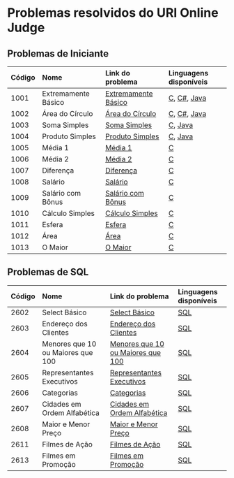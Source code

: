 # Problemas resolvidos do URI Online Judge

## Problemas de Iniciante

| Código | Nome                | Link do problema                                                                     | Linguagens disponíveis                                                                                                                                                                                                                                                                                                                                                                                                                                                      |
|:-------|:--------------------|:-------------------------------------------------------------------------------------|:----------------------------------------------------------------------------------------------------------------------------------------------------------------------------------------------------------------------------------------------------------------------------------------------------------------------------------------------------------------------------------------------------------------------------------------------------------------------------|
| 1001   | Extremamente Básico | [Extremamente Básico](https://www.urionlinejudge.com.br/judge/pt/problems/view/1001) | [C](https://github.com/rt-oliveira/Problemas-e-Exercicios-Resolvidos/blob/master/URI%20Online%20Judge/C/1001%20-%20Extremamente%20B%C3%A1sico.c), [C#](https://github.com/rt-oliveira/Problemas-e-Exercicios-Resolvidos/blob/master/URI%20Online%20Judge/C%23/1001%20-%20Extremamente%20B%C3%A1sico.cs), [Java](https://github.com/rt-oliveira/Problemas-e-Exercicios-Resolvidos/blob/master/URI%20Online%20Judge/Java/1001%20-%20Extremamente%20B%C3%A1sico.java)          |
| 1002   | Área do Círculo     | [Área do Círculo](https://www.urionlinejudge.com.br/judge/pt/problems/view/1002)     | [C](https://github.com/rt-oliveira/Problemas-e-Exercicios-Resolvidos/blob/master/URI%20Online%20Judge/C/1002%20-%20%C3%81rea%20do%20C%C3%ADrculo.c), [C#](https://github.com/rt-oliveira/Problemas-e-Exercicios-Resolvidos/blob/master/URI%20Online%20Judge/C%23/1002%20-%20%C3%81rea%20do%20C%C3%ADrculo.cs), [Java](https://github.com/rt-oliveira/Problemas-e-Exercicios-Resolvidos/blob/master/URI%20Online%20Judge/Java/1002%20-%20%C3%81rea%20do%20C%C3%ADrculo.java) |
| 1003   | Soma Simples        | [Soma Simples](https://www.urionlinejudge.com.br/judge/pt/problems/view/1003)        | [C](https://github.com/rt-oliveira/Problemas-e-Exercicios-Resolvidos/blob/master/URI%20Online%20Judge/C/1003%20-%20Soma%20Simples.c), [Java](https://github.com/rt-oliveira/Problemas-e-Exercicios-Resolvidos/blob/master/URI%20Online%20Judge/Java/1003%20-%20Soma%20Simples.java)                                                                                                                                                                                         |
| 1004   | Produto Simples     | [Produto Simples](https://www.urionlinejudge.com.br/judge/pt/problems/view/1004)     | [C](https://github.com/rt-oliveira/Problemas-e-Exercicios-Resolvidos/blob/master/URI%20Online%20Judge/C/1004%20-%20Produto%20Simples.c), [Java](https://github.com/rt-oliveira/Problemas-e-Exercicios-Resolvidos/blob/master/URI%20Online%20Judge/Java/1004%20-%20Produto%20Simples.java)                                                                                                                                                                                   |
| 1005   | Média 1             | [Média 1](https://www.urionlinejudge.com.br/judge/pt/problems/view/1005)             | [C](https://github.com/rt-oliveira/Problemas-e-Exercicios-Resolvidos/blob/master/URI%20Online%20Judge/C/1005%20-%20M%C3%A9dia%201.c)                                                                                                                                                                                                                                                                                                                                        |
| 1006   | Média 2             | [Média 2](https://www.urionlinejudge.com.br/judge/pt/problems/view/1006)             | [C](https://github.com/rt-oliveira/Problemas-e-Exercicios-Resolvidos/blob/master/URI%20Online%20Judge/C/1006%20-%20M%C3%A9dia%202.c)                                                                                                                                                                                                                                                                                                                                        |
| 1007   | Diferença           | [Diferença](https://www.urionlinejudge.com.br/judge/pt/problems/view/1007)           | [C](https://github.com/rt-oliveira/Problemas-e-Exercicios-Resolvidos/blob/master/URI%20Online%20Judge/C/1007%20-%20Diferen%C3%A7a.c)                                                                                                                                                                                                                                                                                                                                        |
| 1008   | Salário             | [Salário](https://www.urionlinejudge.com.br/judge/pt/problems/view/1008)             | [C](https://github.com/rt-oliveira/Problemas-e-Exercicios-Resolvidos/blob/master/URI%20Online%20Judge/C/1008%20-%20Sal%C3%A1rio.c)                                                                                                                                                                                                                                                                                                                                          |
| 1009   | Salário com Bônus   | [Salário com Bônus](https://www.urionlinejudge.com.br/judge/pt/problems/view/1009)   | [C](https://github.com/rt-oliveira/Problemas-e-Exercicios-Resolvidos/blob/master/URI%20Online%20Judge/C/1009%20-%20Sal%C3%A1rio%20com%20B%C3%B4nus.c)                                                                                                                                                                                                                                                                                                                       |
| 1010   | Cálculo Simples     | [Cálculo Simples](https://www.urionlinejudge.com.br/judge/pt/problems/view/1010)     | [C](https://github.com/rt-oliveira/Problemas-e-Exercicios-Resolvidos/blob/master/URI%20Online%20Judge/C/1010%20-%20C%C3%A1lculo%20Simples.c)                                                                                                                                                                                                                                                                                                                                |
| 1011   | Esfera              | [Esfera](https://www.urionlinejudge.com.br/judge/pt/problems/view/1011)              | [C](https://github.com/rt-oliveira/Problemas-e-Exercicios-Resolvidos/blob/master/URI%20Online%20Judge/C/1011%20-%20Esfera.c)                                                                                                                                                                                                                                                                                                                                                |
| 1012   | Área                | [Área](https://www.urionlinejudge.com.br/judge/pt/problems/view/1012)                | [C](https://github.com/rt-oliveira/Problemas-e-Exercicios-Resolvidos/blob/master/URI%20Online%20Judge/C/1012%20-%20%C3%81rea.c)                                                                                                                                                                                                                                                                                                                                             |
| 1013   | O Maior             | [O Maior](https://www.urionlinejudge.com.br/judge/pt/problems/view/1013)             | [C](https://github.com/rt-oliveira/Problemas-e-Exercicios-Resolvidos/blob/master/URI%20Online%20Judge/C/1013%20-%20O%20Maior.c)                                                                                                                                                                                                                                                                                                                                             |

## Problemas de SQL

| Código | Nome                              | Link do problema                                                                                   | Linguagens disponíveis                                                                                                                                                    |
|:-------|:----------------------------------|:---------------------------------------------------------------------------------------------------|:--------------------------------------------------------------------------------------------------------------------------------------------------------------------------|
| 2602   | Select Básico                     | [Select Básico](https://www.urionlinejudge.com.br/judge/pt/problems/view/2602)                     | [SQL](https://github.com/rt-oliveira/Problemas-e-Exercicios-Resolvidos/blob/master/URI%20Online%20Judge/SQL/2602%20-%20Select%20B%C3%A1sico.sql)                          |
| 2603   | Endereço dos Clientes             | [Endereço dos Clientes](https://www.urionlinejudge.com.br/judge/pt/problems/view/2603)             | [SQL](https://github.com/rt-oliveira/Problemas-e-Exercicios-Resolvidos/blob/master/URI%20Online%20Judge/SQL/2603%20-%20Endere%C3%A7o%20dos%20Clientes.sql)                |
| 2604   | Menores que 10 ou Maiores que 100 | [Menores que 10 ou Maiores que 100](https://www.urionlinejudge.com.br/judge/pt/problems/view/2604) | [SQL](https://github.com/rt-oliveira/Problemas-e-Exercicios-Resolvidos/blob/master/URI%20Online%20Judge/SQL/2604%20-%20Menores%20que%2010%20ou%20Maiores%20que%20100.sql) |
| 2605   | Representantes Executivos         | [Representantes Executivos](https://www.urionlinejudge.com.br/judge/pt/problems/view/2605)         | [SQL](https://github.com/rt-oliveira/Problemas-e-Exercicios-Resolvidos/blob/master/URI%20Online%20Judge/SQL/2605%20-%20Representantes%20Executivos.sql)                   |
| 2606   | Categorias                        | [Categorias](https://www.urionlinejudge.com.br/judge/pt/problems/view/2606)                        | [SQL](https://github.com/rt-oliveira/Problemas-e-Exercicios-Resolvidos/blob/master/URI%20Online%20Judge/SQL/2606%20-%20Categorias.sql)                                    |
| 2607   | Cidades em Ordem Alfabética       | [Cidades em Ordem Alfabética](https://www.urionlinejudge.com.br/judge/pt/problems/view/2607)       | [SQL](https://github.com/rt-oliveira/Problemas-e-Exercicios-Resolvidos/blob/master/URI%20Online%20Judge/SQL/2607%20-%20Cidades%20em%20Ordem%20Alfab%C3%A9tica.sql)        |
| 2608   | Maior e Menor Preço               | [Maior e Menor Preço](https://www.urionlinejudge.com.br/judge/pt/problems/view/2608)               | [SQL](https://github.com/rt-oliveira/Problemas-e-Exercicios-Resolvidos/blob/master/URI%20Online%20Judge/SQL/2608%20-%20Maior%20e%20Menor%20Pre%C3%A7o.sql)                |
| 2611   | Filmes de Ação                    | [Filmes de Ação](https://www.urionlinejudge.com.br/judge/pt/problems/view/2611)                    | [SQL](https://github.com/rt-oliveira/Problemas-e-Exercicios-Resolvidos/blob/master/URI%20Online%20Judge/SQL/2611%20-%20Filmes%20de%20A%C3%A7%C3%A3o.sql)                  |
| 2613   | Filmes em Promoção                | [Filmes em Promoção](https://www.urionlinejudge.com.br/judge/pt/problems/view/2613)                | [SQL](https://github.com/rt-oliveira/Problemas-e-Exercicios-Resolvidos/blob/master/URI%20Online%20Judge/SQL/2613%20-%20Filmes%20em%20Promo%C3%A7%C3%A3o.sql)              |